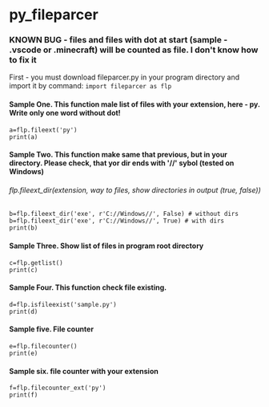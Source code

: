 # py_fileparcer
### KNOWN BUG - files and files with dot at start (sample - .vscode or .minecraft) will be counted as file. I don't know how to fix it
First - you must download fileparcer.py in your program directory and import it by command:
`import fileparcer as flp`

#### Sample One. This function male list of files with your extension, here - py. Write only one word without dot!
```
a=flp.fileext('py')
print(a)
```
#### Sample Two. This function make same that previous, but in your directory. Please check, that yor dir ends with '//' sybol (tested on Windows)
###### flp.fileext_dir(extension, way to files, show directories in output (true, false))
```
b=flp.fileext_dir('exe', r'C://Windows//', False) # without dirs
b=flp.fileext_dir('exe', r'C://Windows//', True) # with dirs
print(b)
```
#### Sample Three. Show list of files in program root directory
```
c=flp.getlist()
print(c)
```
#### Sample Four. This function check file existing.
```
d=flp.isfileexist('sample.py')
print(d)
```
#### Sample five. File counter
```
e=flp.filecounter()
print(e)
```
#### Sample six. file counter with your extension
```
f=flp.filecounter_ext('py')
print(f)
```
